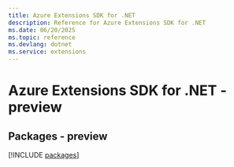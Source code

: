 ```yaml
---
title: Azure Extensions SDK for .NET
description: Reference for Azure Extensions SDK for .NET
ms.date: 06/20/2025
ms.topic: reference
ms.devlang: dotnet
ms.service: extensions
---
```

# Azure Extensions SDK for .NET - preview
## Packages - preview
[!INCLUDE [packages](extensions-index.md)]
